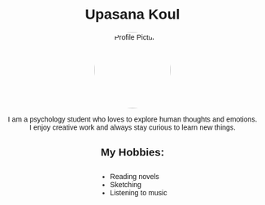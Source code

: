 <!DOCTYPE html>
<html lang="en">
<head>
  <meta charset="UTF-8" />
  <meta name="viewport" content="width=device-width, initial-scale=1.0"/>
  <title>My Profile</title>
  <style>
    body {
      font-family: Arial, sans-serif;
      padding: 20px;
      text-align: center;
    }
    img {
      width: 150px;
      height: 150px;
      border-radius: 50%;
      object-fit: cover;
    }
    ul {
      text-align: left;
      display: inline-block;
      margin-top: 10px;
    }
  </style>
</head>
<body>
  <h1>Upasana Koul</h1>
  <img src="profile.jpg" alt="Profile Picture">
  <p>I am a psychology student who loves to explore human thoughts and emotions.<br>
     I enjoy creative work and always stay curious to learn new things.</p>
  <h2>My Hobbies:</h2>
  <ul>
    <li>Reading novels</li>
    <li>Sketching</li>
    <li>Listening to music</li>
  </ul>
</body>
</html>